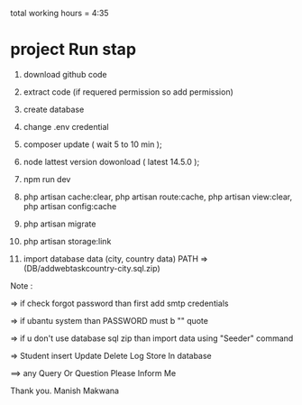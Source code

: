 

total working hours = 4:35


project Run stap
===============


1. download github code
2. extract code (if requered permission so add permission)
3. create database
4. change .env credential
5. composer update ( wait 5 to 10 min );
6. node lattest version dowonload ( latest 14.5.0 );
7. npm run dev
8. php artisan cache:clear,
   php artisan route:cache,
   php artisan view:clear,
   php artisan config:cache

9. php artisan migrate

10. php artisan storage:link

11. import database data (city, country data) 
	PATH => (DB/addwebtaskcountry-city.sql.zip)

Note : 

=> if check forgot password than first add smtp credentials

=> if ubantu system than PASSWORD must b "" quote

=> if u don't use database sql zip than import data using "Seeder" command

=> Student insert Update Delete Log Store In database 

==> any Query Or Question Please Inform Me

Thank you.
Manish Makwana